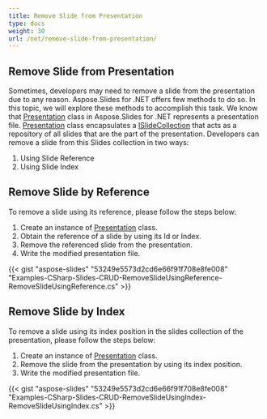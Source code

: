 ```yaml
---
title: Remove Slide from Presentation
type: docs
weight: 30
url: /net/remove-slide-from-presentation/
---
```


## **Remove Slide from Presentation**
Sometimes, developers may need to remove a slide from the presentation due to any reason. Aspose.Slides for .NET offers few methods to do so. In this topic, we will explore these methods to accomplish this task. We know that [Presentation](https://apireference.aspose.com/net/slides/aspose.slides/presentation) class in Aspose.Slides for .NET represents a presentation file. [Presentation](https://apireference.aspose.com/net/slides/aspose.slides/presentation) class encapsulates a [ISlideCollection](https://apireference.aspose.com/net/slides/aspose.slides/islidecollection) that acts as a repository of all slides that are the part of the presentation. Developers can remove a slide from this Slides collection in two ways:

1. Using Slide Reference
1. Using Slide Index
## **Remove Slide by Reference**
To remove a slide using its reference, please follow the steps below:

1. Create an instance of [Presentation](https://apireference.aspose.com/net/slides/aspose.slides/presentation) class.
1. Obtain the reference of a slide by using its Id or Index.
1. Remove the referenced slide from the presentation.
1. Write the modified presentation file.

{{< gist "aspose-slides" "53249e5573d2cd6e66f91f708e8fe008" "Examples-CSharp-Slides-CRUD-RemoveSlideUsingReference-RemoveSlideUsingReference.cs" >}}
## **Remove Slide by Index**
To remove a slide using its index position in the slides collection of the presentation, please follow the steps below:

1. Create an instance of [Presentation](https://apireference.aspose.com/net/slides/aspose.slides/presentation) class.
1. Remove the slide from the presentation by using its index position.
1. Write the modified presentation file.

{{< gist "aspose-slides" "53249e5573d2cd6e66f91f708e8fe008" "Examples-CSharp-Slides-CRUD-RemoveSlideUsingIndex-RemoveSlideUsingIndex.cs" >}}
